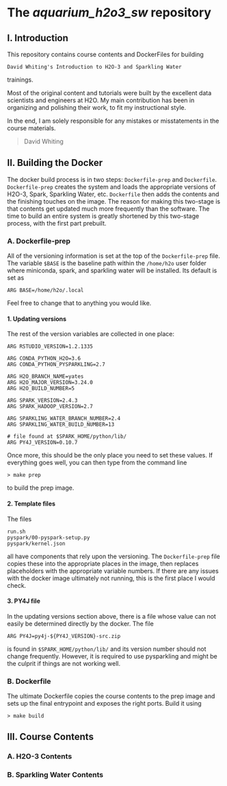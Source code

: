 # The *aquarium\_h2o3\_sw* repository

## I. Introduction
This repository contains course contents and DockerFiles for building 

```
David Whiting's Introduction to H2O-3 and Sparkling Water
``` 

trainings. 

>
Most of the original content and tutorials were built by the excellent data scientists and engineers at H2O. My main contribution has been in organizing and polishing their work, to fit my instructional style.
>
In the end, I am solely responsible for any mistakes or misstatements in the course materials.
>
>  David Whiting 

## II. Building the Docker

The docker build process is in two steps: `Dockerfile-prep` and `Dockerfile`. `Dockerfile-prep` creates the system and loads the appropriate versions of H2O-3, Spark, Sparkling Water, etc. `Dockerfile` then adds the contents and the finishing touches on the image. The reason for making this two-stage is that contents get updated much more frequently than the software. The time to build an entire system is greatly shortened by this two-stage process, with the first part prebuilt.

### A. Dockerfile-prep

All of the versioning information is set at the top of the `Dockerfile-prep` file. The variable `$BASE` is the baseline path within the `/home/h2o` user folder where miniconda, spark, and sparkling water will be installed. Its default is set as

```
ARG BASE=/home/h2o/.local
```
Feel free to change that to anything you would like.

#### 1. Updating versions

The rest of the version variables are collected in one place:

```
ARG RSTUDIO_VERSION=1.2.1335

ARG CONDA_PYTHON_H2O=3.6
ARG CONDA_PYTHON_PYSPARKLING=2.7

ARG H2O_BRANCH_NAME=yates
ARG H2O_MAJOR_VERSION=3.24.0
ARG H2O_BUILD_NUMBER=5

ARG SPARK_VERSION=2.4.3
ARG SPARK_HADOOP_VERSION=2.7

ARG SPARKLING_WATER_BRANCH_NUMBER=2.4
ARG SPARKLING_WATER_BUILD_NUMBER=13

# file found at $SPARK_HOME/python/lib/
ARG PY4J_VERSION=0.10.7
```
Once more, this should be the only place you need to set these values. If everything goes well, you can then type from the command line

```
> make prep
```

to build the prep image.

#### 2. Template files

The files

```
run.sh
pyspark/00-pyspark-setup.py
pyspark/kernel.json
```

all have components that rely upon the versioning. The `Dockerfile-prep` file copies these into the appropriate places in the image, then replaces placeholders with the appropriate variable numbers. If there are any issues with the docker image ultimately not running, this is the first place I would check.

#### 3. PY4J file

In the updating versions section above, there is a file whose value can not easily be determined directly by the docker. The file 

```
ARG PY4J=py4j-${PY4J_VERSION}-src.zip
```
is found in `$SPARK_HOME/python/lib/` and its version number should not change frequently. However, it is required to use pysparkling and might be the culprit if things are not working well.

### B. Dockerfile

The ultimate Dockerfile copies the course contents to the prep image and sets up the final entrypoint and exposes the right ports. Build it using

```
> make build
```

## III. Course Contents

### A. H2O-3 Contents

### B. Sparkling Water Contents

